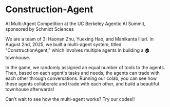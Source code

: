 # Construction-Agent
AI Multi-Agent Competition at the UC Berkeley Agentic AI Summit, sponsored by Schmidt Sciences

We are a team of 3: Haonan Zhu, Yuexing Hao, and Manikanta Illuri. In August 2nd, 2025, we built a multi-agent system, titled "ConstructionAgent," which involves multiple agents in building a 🏠 townhouse. 

In the game, we randomly assigned an equal number of tools to the agents. Then, based on each agent's tasks and needs, the agents can trade with each other through conversations. Running our colab, you can see how these agents collaborate and trade with each other, and build a beautiful townhouse afterwards!

Can't wait to see how the multi-agent works? Try our codes!!
